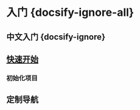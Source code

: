 # 入门 {docsify-ignore-all}
## 中文入门 {docsify-ignore}

## [快速开始](zh-cn/quickstart)

### 初始化项目

## 定制导航
